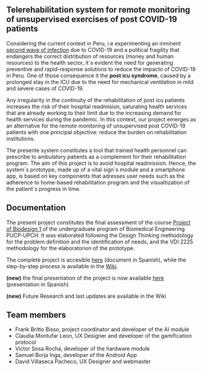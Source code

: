 

## Telerehabilitation system for remote monitoring of unsupervised exercises of post COVID-19 patients



Considering the current context in Peru, i.e experimenting an inminent [second wave of infection](https://opencovid-peru.com/) due to COVID-19 and a political fragility that endangers the correct distribution of resources (money and human resources) to the health sector, it´s evident the need for generating preventive and rapid-response solutions to reduce the impacto of COVID-19 in Peru. One of those consequence it the **post icu syndrome**, caused by a prolonged stay in the ICU due to the need for mechanical ventilation in mild and severe cases of COVID-19.

Any irregularity in the continuity of the rehabilitation of post icu patients increases the risk of their hospital readmision, saturating health services that are already working to their limit due to the increasing demand for health services during the pandemic. In this context, our project emerges as an alternative for the remote monitoring of unsupervised post COVID-19 patients with one principal objective: reduce the burden on rehabilitation institutions.

The presente system constitutes a tool that trained health personnel can prescribe to ambulatory patients as a complement for their rehabilitation program. The aim of this project is to avoid hospital readmission. Hence, the system´s prototype, made up of a vital sign´s module and a smartphone app, is based on key components that adresses user needs such as the adherence to home-based rehabilitation program and the visualtization of the patient´s progress in time.



## Documentation

The present project constitutes the final assessment of the course [Project of Biodesign 1](https://biodesign-project-1.github.io/) of the undergraduate program of Biomedical Engineering PUCP-UPCH. It was elaborated following the Design Thinking methodology for the problem definition and the identification of needs, and the VDI 2225 methodology for the elaboratorion of the prototype.

The complete project is accesible [here](https://drive.google.com/file/d/1GdP5p4xijpEvaxaEeUVG2hxxGXWcFWzO/view?usp=sharing) (document in Spanish), while the step-by-step process is available in the [Wiki](https://github.com/frank-britto/PDB1_Grupo08/wiki).

**(new)** the final presentation of the project is now available [here](https://drive.google.com/file/d/1w8POKenkKT_Ahvm3m0wFyze537iTwExZ/view?usp=sharing) (presentation in Spanish)

**(new)** Future Research and last updates are available in the Wiki

## Team members

* Frank Britto Bisso, project coordinator and developer of the AI module
* Claudia Montufar Leon, UX Designer and developer of the gamification protocol
* Victor Sosa Rocha, developer of the hardware module
* Samuel Borja Inga, developer of the Android App
* David Villaseca Pacheco, UX Designer and webmaster


